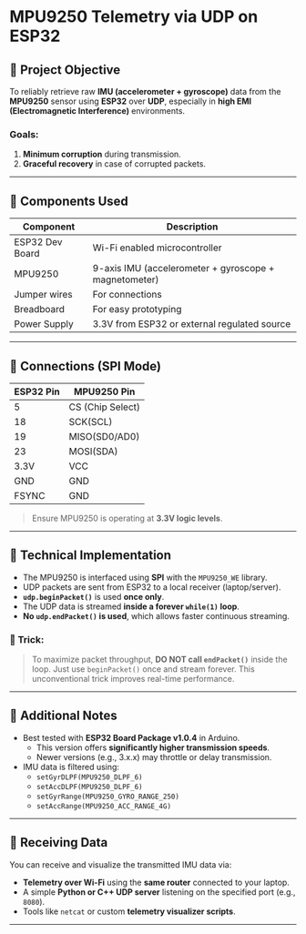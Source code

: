 # MPU9250 Telemetry via UDP on ESP32

## 📌 Project Objective

To reliably retrieve raw **IMU (accelerometer + gyroscope)** data from the **MPU9250** sensor using **ESP32** over **UDP**, especially in **high EMI (Electromagnetic Interference)** environments.

### Goals:
1. **Minimum corruption** during transmission.
2. **Graceful recovery** in case of corrupted packets.

---

## 🧰 Components Used

| Component       | Description                               |
|----------------|-------------------------------------------|
| ESP32 Dev Board| Wi-Fi enabled microcontroller             |
| MPU9250        | 9-axis IMU (accelerometer + gyroscope + magnetometer) |
| Jumper wires   | For connections                           |
| Breadboard     | For easy prototyping                      |
| Power Supply   | 3.3V from ESP32 or external regulated source |

---

## 🔌 Connections (SPI Mode)

| ESP32 Pin | MPU9250 Pin |
|-----------|-------------|
| 5         | CS (Chip Select) |
| 18        | SCK(SCL) |
| 19        | MISO(SD0/AD0) |
| 23        | MOSI(SDA) |
| 3.3V      | VCC |
| GND       | GND |
| FSYNC     | GND |

> Ensure MPU9250 is operating at **3.3V logic levels**.

---

## 🧠 Technical Implementation

- The MPU9250 is interfaced using **SPI** with the `MPU9250_WE` library.
- UDP packets are sent from ESP32 to a local receiver (laptop/server).
- **`udp.beginPacket()`** is used **once only**.
- The UDP data is streamed **inside a forever `while(1)` loop**.
- **No `udp.endPacket()` is used**, which allows faster continuous streaming.

### 🚨 Trick:
> To maximize packet throughput, **DO NOT call `endPacket()`** inside the loop. Just use `beginPacket()` once and stream forever. This unconventional trick improves real-time performance.

---

## 📝 Additional Notes

- Best tested with **ESP32 Board Package v1.0.4** in Arduino.
    - This version offers **significantly higher transmission speeds**.
    - Newer versions (e.g., 3.x.x) may throttle or delay transmission.
- IMU data is filtered using:
  - `setGyrDLPF(MPU9250_DLPF_6)`
  - `setAccDLPF(MPU9250_DLPF_6)`
  - `setGyrRange(MPU9250_GYRO_RANGE_250)`
  - `setAccRange(MPU9250_ACC_RANGE_4G)`

---

## 📡 Receiving Data

You can receive and visualize the transmitted IMU data via:

- **Telemetry over Wi-Fi** using the **same router** connected to your laptop.
- A simple **Python or C++ UDP server** listening on the specified port (e.g., `8080`).
- Tools like `netcat` or custom **telemetry visualizer scripts**.

---
